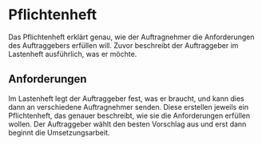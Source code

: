 # Pflichtenheft

Das Pflichtenheft erklärt genau, wie der Auftragnehmer die Anforderungen des Auftraggebers erfüllen will. Zuvor beschreibt der Auftraggeber im Lastenheft ausführlich, was er möchte.

## Anforderungen

Im Lastenheft legt der Auftraggeber fest, was er braucht, und kann dies dann an verschiedene Auftragnehmer senden. Diese erstellen jeweils ein Pflichtenheft, das genauer beschreibt, wie sie die Anforderungen erfüllen wollen. Der Auftraggeber wählt den besten Vorschlag aus und erst dann beginnt die Umsetzungsarbeit.
